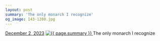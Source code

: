```yaml
---
layout: post
summary: 'The only monarch I recognize'
og_image: 143-1280.jpg
---
```


<p>
  <time>
    <a href="/143">December 2, 2023</a>
  </time>
  <a href="/143">
    <img src="{{ site.assets_url }}/143-640.jpg" srcset="{{ site.assets_url }}/143-320.jpg 320w, {{ site.assets_url }}/143-640.jpg 640w, {{ site.assets_url }}/143-960.jpg 960w, {{ site.assets_url }}/143-1280.jpg 1280w" sizes="(min-width: 700px) 50vw, calc(100vw - 2rem)" alt="{{ page.summary }}" />
  </a>
  <span>The only monarch I recognize</span>
</p>
